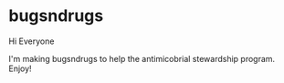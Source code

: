 # bugsndrugs
Hi Everyone

I'm making bugsndrugs to help the antimicobrial stewardship program. Enjoy!

